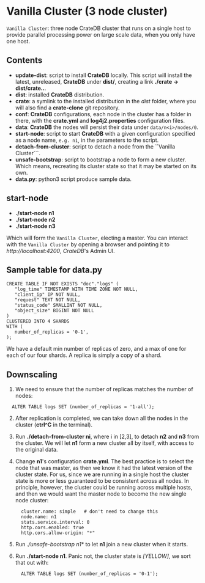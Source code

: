 
# Vanilla Cluster (3 node cluster)

``Vanilla Cluster``: three node CrateDB cluster that runs on a single host to provide 
parallel processing power on large scale data, when you only have one host.

## Contents

   - **update-dist**: script to install **CrateDB** locally. This script will install 
     the latest, unreleased, **CrateDB** under **dist/**, creating a link 
     **./crate -> dist/crate..**.
   - **dist**: installed **CrateDB** distribution.
   - **crate**: a symlink to the installed distribution in the *dist* folder, where
     you will also find a **crate-clone** git repository.
   - **conf**: **CrateDB** configurations, each node in the cluster has a folder
     in there, with the **crate.yml** and **log4j2.properties** configuration files.
   - **data**: **CrateDB** the nodes will persist their data under ``data/n<i>/nodes/0``.
   - **start-node**: script to start **CrateDB** with a given configuration specified
     as a node name, `e.g. n1`, in the parameters to the script.
   - **detach-from-cluster**: script to detach a node from the ``Vanilla Cluster```.
   - **unsafe-bootstrap**: script to bootstrap a node to form a new cluster. Which
     means, recreating its cluster state so that it may be started on its own.
   - **data.py**: python3 script produce sample data.

## start-node

   - **./start-node n1**
   - **./start-node n2**
   - **./start-node n3**

   Which will form the ``Vanilla Cluster``, electing a master. You can interact with the 
   ``Vanilla Cluster`` by opening a browser and pointing it to *http://localhost:4200*, 
   *CrateDB*'s Admin UI.

## Sample table for data.py

  ```
  CREATE TABLE IF NOT EXISTS "doc"."logs" (
     "log_time" TIMESTAMP WITH TIME ZONE NOT NULL,
     "client_ip" IP NOT NULL,
     "request" TEXT NOT NULL,
     "status_code" SMALLINT NOT NULL,
     "object_size" BIGINT NOT NULL
  )
  CLUSTERED INTO 4 SHARDS
  WITH (
     number_of_replicas = '0-1',
  );
  ```

We have a default min number of replicas of zero, and a max of one for each of our four 
shards. A replica is simply a copy of a shard.


## Downscaling

1. We need to ensure that the number of replicas matches the number of nodes:

  ```
    ALTER TABLE logs SET (number_of_replicas = '1-all');
  ```

2. After replication is completed, we can take down all the nodes in the cluster
   (**ctrl^C** in the terminal).

3. Run **./detach-from-cluster ni**, where i in [2,3], to detach **n2** and **n3** from the cluster.
   We will let **n1** form a new cluster all by itself, with access to the original data.

4. Change **n1**'s configuration **crate.yml**. The best practice is to select the node
   that was master, as then we know it had the latest version of the cluster state. For
   us, since we are running in a single host the cluster state is more or less
   guaranteed to be consistent across all nodes. In principle, however, the cluster could
   be running across multiple hosts, and then we would want the master node to become the
   new single node cluster:

   ```
     cluster.name: simple   # don't need to change this
     node.name: n1
     stats.service.interval: 0
     http.cors.enabled: true
     http.cors.allow-origin: "*"
   ```

5. Run *./unsafe-bootstrap n1** to let **n1** join a new cluster when it starts.

6. Run **./start-node n1**.
   Panic not, the cluster state is *[YELLOW]*, we sort that out with:

   ```
     ALTER TABLE logs SET (number_of_replicas = '0-1');
   ```
